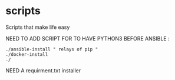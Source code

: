 
# scripts
Scripts that make life easy 

NEED TO ADD SCRIPT FOR TO HAVE PYTHON3 BEFORE ANSIBLE :

	./ansible-install " relays of pip "
	./docker-install  
	./

NEED A requirment.txt installer  
